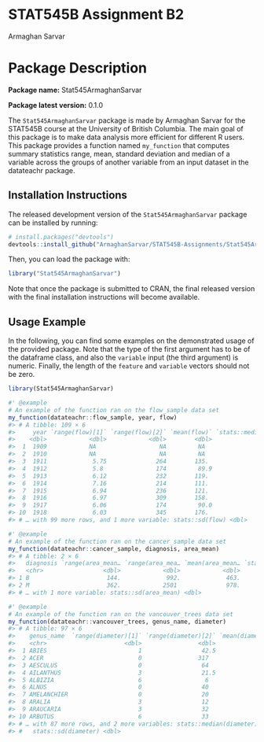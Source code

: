 STAT545B Assignment B2
================
Armaghan Sarvar

# Package Description

**Package name:** Stat545ArmaghanSarvar

**Package latest version:** 0.1.0

The `Stat545ArmaghanSarvar` package is made by Armaghan Sarvar for the
STAT545B course at the University of British Columbia. The main goal of
this package is to make data analysis more efficient for different R
users. This package provides a function named `my_function` that
computes summary statistics range, mean, standard deviation and median
of a variable across the groups of another variable from an input
dataset in the datateachr package.

## Installation Instructions

The released development version of the `Stat545ArmaghanSarvar` package
can be installed by running:

``` r
# install.packages("devtools")
devtools::install_github("ArmaghanSarvar/STAT545B-Assignments/Stat545ArmaghanSarvar/")
```

Then, you can load the package with:

``` r
library("Stat545ArmaghanSarvar")
```

Note that once the package is submitted to CRAN, the final released
version with the final installation instructions will become available.

## Usage Example

In the following, you can find some examples on the demonstrated usage
of the provided package. Note that the type of the first argument has to
be of the dataframe class, and also the `variable` input (the third
argument) is numeric. Finally, the length of the `feature` and
`variable` vectors should not be zero.

``` r
library(Stat545ArmaghanSarvar)

#' @example
# An example of the function ran on the flow_sample data set
my_function(datateachr::flow_sample, year, flow)
#> # A tibble: 109 × 6
#>     year `range(flow)[1]` `range(flow)[2]` `mean(flow)` `stats::median(flow)`
#>    <dbl>            <dbl>            <dbl>        <dbl>                 <dbl>
#>  1  1909            NA                  NA         NA                    NA  
#>  2  1910            NA                  NA         NA                    NA  
#>  3  1911             5.75              264        135.                  135. 
#>  4  1912             5.8               174         89.9                  89.9
#>  5  1913             6.12              232        119.                  119. 
#>  6  1914             7.16              214        111.                  111. 
#>  7  1915             6.94              236        121.                  121. 
#>  8  1916             6.97              309        158.                  158. 
#>  9  1917             6.06              174         90.0                  90.0
#> 10  1918             6.03              345        176.                  176. 
#> # … with 99 more rows, and 1 more variable: stats::sd(flow) <dbl>

#' @example
# An example of the function ran on the cancer_sample data set
my_function(datateachr::cancer_sample, diagnosis, area_mean)
#> # A tibble: 2 × 6
#>   diagnosis `range(area_mean… `range(area_mea… `mean(area_mean… `stats::median(…
#>   <chr>                 <dbl>            <dbl>            <dbl>            <dbl>
#> 1 B                      144.             992.             463.             458.
#> 2 M                      362.            2501              978.             932 
#> # … with 1 more variable: stats::sd(area_mean) <dbl>

#' @example
# An example of the function ran on the vancouver_trees data set
my_function(datateachr::vancouver_trees, genus_name, diameter)
#> # A tibble: 97 × 6
#>    genus_name  `range(diameter)[1]` `range(diameter)[2]` `mean(diameter)`
#>    <chr>                      <dbl>                <dbl>            <dbl>
#>  1 ABIES                          1                 42.5            12.9 
#>  2 ACER                           0                317              10.6 
#>  3 AESCULUS                       0                 64              23.7 
#>  4 AILANTHUS                      3                 21.5            15.9 
#>  5 ALBIZIA                        6                  6               6   
#>  6 ALNUS                          0                 40              17.5 
#>  7 AMELANCHIER                    0                 20               3.21
#>  8 ARALIA                         3                 12               6.81
#>  9 ARAUCARIA                      3                 32              11.4 
#> 10 ARBUTUS                        6                 33              18.4 
#> # … with 87 more rows, and 2 more variables: stats::median(diameter) <dbl>,
#> #   stats::sd(diameter) <dbl>
```
